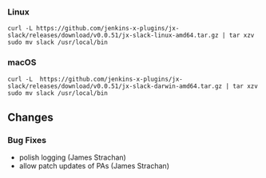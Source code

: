 ### Linux

```shell
curl -L https://github.com/jenkins-x-plugins/jx-slack/releases/download/v0.0.51/jx-slack-linux-amd64.tar.gz | tar xzv 
sudo mv slack /usr/local/bin
```

### macOS

```shell
curl -L  https://github.com/jenkins-x-plugins/jx-slack/releases/download/v0.0.51/jx-slack-darwin-amd64.tar.gz | tar xzv
sudo mv slack /usr/local/bin
```
## Changes

### Bug Fixes

* polish logging (James Strachan)
* allow patch updates of PAs (James Strachan)
